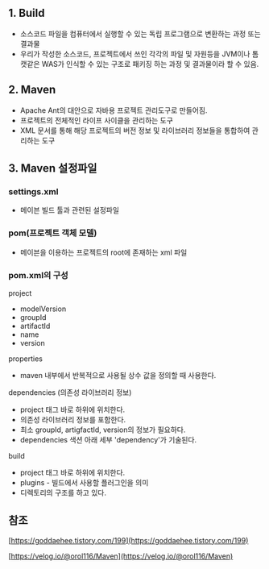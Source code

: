 ## 1. Build

- 소스코드 파일을 컴퓨터에서 실행할 수 있는 독립 프로그램으로 변환하는 과정 또는 결과물
- 우리가 작성한 소스코드, 프로젝트에서 쓰인 각각의 파일 및 자원등을 JVM이나 톰캣같은 WAS가 인식할 수 있는 구조로 패키징 하는 과정 및 결과물이라 할 수 있음.

## 2. Maven

- Apache Ant의 대안으로 자바용 프로젝트 관리도구로 만들어짐.
- 프로젝트의 전체적인 라이프 사이클을 관리하는 도구
- XML 문서를 통해 해당 프로젝트의 버전 정보 및 라이브러리 정보들을 통합하여 관리하는 도구

## 3. Maven 설정파일

### settings.xml

- 메이븐 빌드 툴과 관련된 설정파일

### pom(프로젝트 객체 모델)

- 메이븐을 이용하는 프로젝트의 root에 존재하는 xml 파일

### pom.xml의 구성

project

- modelVersion
- groupId
- artifactId
- name
- version

properties

- maven 내부에서 반복적으로 사용될 상수 값을 정의할 때 사용한다.

dependencies (의존성 라이브러리 정보)

- project 태그 바로 하위에 위치한다.
- 의존성 라이브러리 정보를 포함한다.
- 최소 groupId, artigfactId, version의 정보가 필요하다.
- dependencies 색션 아래 세부 'dependency'가 기술된다.

build

- project 태그 바로 하위에 위치한다.
- plugins - 빌드에서 사용할 플러그인을 의미
- 디렉토리의 구조를 하고 있다.

## 참조

[https://goddaehee.tistory.com/199](https://goddaehee.tistory.com/199)

[https://velog.io/@orol116/Maven](https://velog.io/@orol116/Maven)
